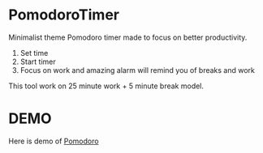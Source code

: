 # PomodoroTimer
Minimalist theme Pomodoro timer made to focus on better productivity.

1. Set time
2. Start timer
3. Focus on work and amazing alarm will remind you of breaks and work

This tool work on 25 minute work + 5 minute break model.

# DEMO
Here is demo of [Pomodoro](https://siddharth1india.github.io/PomodoroTimer/)
